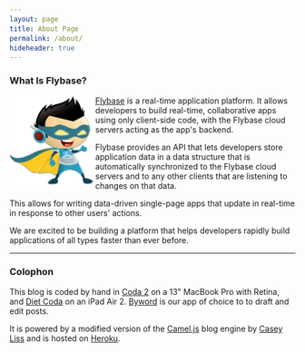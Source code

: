 ```yaml
---
layout: page
title: About Page
permalink: /about/
hideheader: true
---
```


### What Is Flybase?

<img src="/images/datasm.png" class="logo" alt="Data McFly - Your Real-Time Superhero" style="width:30%;height: auto;float:left;"/>

[Flybase](http://flybase.io) is a real-time application platform. It allows developers to build real-time, collaborative apps using only client-side code, with the Flybase cloud servers acting as the app's backend.

Flybase provides an API that lets developers store application data in a data structure that is automatically synchronized to the Flybase cloud servers and to any other clients that are listening to changes on that data. 

This allows for writing data-driven single-page apps that update in real-time in response to other users' actions. 

We are excited to be building a platform that helps developers rapidly build applications of all types faster than ever before.

<hr class="soften" />

### Colophon

This blog is coded by hand in [Coda 2](http://panic.com/coda/) on a 13" MacBook Pro with Retina, and [Diet Coda](http://panic.com/dietcoda) on an iPad Air 2. [Byword](http://bywordapp.com/) is our app of choice to to draft and edit posts.

It is powered by a modified version of the [Camel.js](https://github.com/DataMcFly/camel/) blog engine by [Casey Liss](http://www.caseyliss.com/) and is hosted on [Heroku](http://heroku.com).